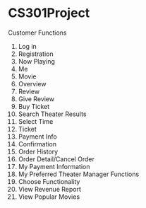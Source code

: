 # CS301Project

Customer Functions
1. Log in
2. Registration
3. Now Playing
4. Me
5. Movie
6. Overview
7. Review
8. Give Review
9. Buy Ticket
10. Search Theater Results
11. Select Time
12. Ticket
13. Payment Info
14. Confirmation
15. Order History
16. Order Detail/Cancel Order
17. My Payment Information
18. My Preferred Theater
Manager Functions
19. Choose Functionality
20. View Revenue Report
21. View Popular Movies
